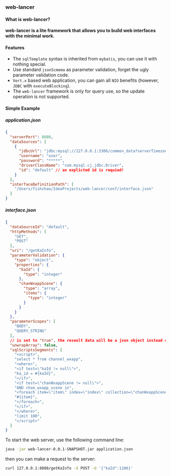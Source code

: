 ### web-lancer

#### What is web-lancer?

**web-lancer is a lite framework that allows you to build web interfaces with the minimal work.**

#### Features

- The `sqlTemplate` syntax is inherited from `mybatis`, you can use it with nothing special.
- Use standard `jsonScmema` as parameter validation, forget the ugly parameter validation code.
- `Vert.x` based web application, you can gain all `NIO` benefits (however, `JDBC` with `executeBlocking`).
- The `web-lancer` framework is only for query use, so the update operation is not supported.

#### Simple Example


##### application.json

```json
{
  "serverPort": 8080, 
  "dataSources": [
    {
      "jdbcUrl": "jdbc:mysql://127.0.0.1:3306/common_data?serverTimezone=Asia/Shanghai&useUnicode=true&characterEncoding=UTF8&zeroDateTimeBehavior=convertToNull&useSSL=true",
      "username": "user",
      "password": "*****",
      "driverClassName": "com.mysql.cj.jdbc.Driver",
      "id": "default" // an explicted id is requied!
    }
  ],
  "interfaceDefinitionPath": [
    "/Users/fishzhao/IdeaProjects/web-lancer/conf/interface.json"
  ]
}
```

##### interface.json


```json
{
  "dataSourceId": "default",
  "httpMethods": [
    "GET",
    "POST"
  ],
  "uri": "/getKaInfo",
  "parameterValidation": {
    "type": "object",
    "properties": {
      "kaId": {
        "type": "integer"
      },
      "chanWxappScene": {
        "type": "array",
        "items": {
          "type": "integer"
        }
      }
    }
  },
  "parameterScopes": [
    "BODY",
    "QUERY_STRING"
  ],
  // is set to "true", the reseult data will be a json object instead of an array 
  "unwrapArray": false,
  "sqlScriptsSegments": [
    "<script>",
    "select * from channel_wxapp",
    "<where>",
    "<if test=\"kaId != null\">",
    "ka_id = #{kaId}",
    "</if>",
    "<if test=\"chanWxappScene != null\">",
    "AND chan_wxapp_scene in",
    "<foreach item=\"item\" index=\"index\" collection=\"chanWxappScene\" open=\"(\" separator=\",\" close=\")\">",
    "#{item}",
    "</foreach>",
    "</if>",
    "</where>",
    "limit 100",
    "</script>"
  ]
}
```

To start the web server, use the following command line:

```bash
java -jar web-lancer-0.0.1-SNAPSHOT.jar application.json 
```

then you can make a request to the server:

```bash
curl 127.0.0.1:8080/getKaInfo -X POST -d '{"kaId":1106}'
```